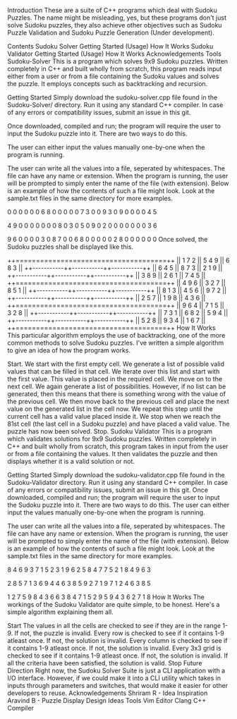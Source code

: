 
Introduction
These are a suite of C++ programs which deal with Sudoku Puzzles. The name might be misleading, yes, but these programs don't just solve Sudoku puzzles, they also achieve other objectives such as Sudoku Puzzle Validation and Sudoku Puzzle Generation (Under development).

Contents
Sudoku Solver
Getting Started (Usage)
How It Works
Sudoku Validator
Getting Started (Usage)
How It Works
Acknowledgements
Tools
Sudoku-Solver
This is a program which solves 9x9 Sudoku puzzles. Written completely in C++ and built wholly from scratch, this program reads input either from a user or from a file containing the Sudoku values and solves the puzzle. It employs concepts such as backtracking and recursion.

Getting Started
Simply download the sudoku-solver.cpp file found in the Sudoku-Solver/ directory. Run it using any standard C++ compiler. In case of any errors or compatibility issues, submit an issue in this git.

Once downloaded, compiled and run; the program will require the user to input the Sudoku puzzle into it. There are two ways to do this.

The user can either input the values manually one-by-one when the program is running.

The user can write all the values into a file, seperated by whitespaces. The file can have any name or extension. When the program is running, the user will be prompted to simply enter the name of the file (with extension). Below is an example of how the contents of such a file might look. Look at the sample.txt files in the same directory for more examples.

0 0 0  0 0 0  6 8 0
0 0 0  0 7 3  0 0 9
3 0 9  0 0 0  0 4 5

4 9 0  0 0 0  0 0 0
8 0 3  0 5 0  9 0 2
0 0 0  0 0 0  0 3 6

9 6 0  0 0 0  3 0 8
7 0 0  6 8 0  0 0 0
0 2 8  0 0 0  0 0 0
Once solved, the Sudoku puzzles shall be displayed like this.

++=====================================++
|| 1   7   2 || 5   4   9 || 6   8   3 ||
++-----------++-----------++-----------++
|| 6   4   5 || 8   7   3 || 2   1   9 ||
++-----------++-----------++-----------++
|| 3   8   9 || 2   6   1 || 7   4   5 ||
++=====================================++
|| 4   9   6 || 3   2   7 || 8   5   1 ||
++-----------++-----------++-----------++
|| 8   1   3 || 4   5   6 || 9   7   2 ||
++-----------++-----------++-----------++
|| 2   5   7 || 1   9   8 || 4   3   6 ||
++=====================================++
|| 9   6   4 || 7   1   5 || 3   2   8 ||
++-----------++-----------++-----------++
|| 7   3   1 || 6   8   2 || 5   9   4 ||
++-----------++-----------++-----------++
|| 5   2   8 || 9   3   4 || 1   6   7 ||
++=====================================++
How It Works
This particular algorithm employs the use of backtracking, one of the more common methods to solve Sudoku puzzles. I've written a simple algorithm to give an idea of how the program works.

Start.
We start with the first empty cell.
We generate a list of possible valid values that can be filled in that cell.
We iterate over this list and start with the first value. This value is placed in the required cell.
We move on to the next cell. We again generate a list of possibilities. However, if no list can be generated, then this means that there is something wrong with the value of the previous cell. We then move back to the previous cell and place the next value on the generated list in the cell now. We repeat this step until the current cell has a valid value placed inside it.
We stop when we reach the 81st cell (the last cell in a Sudoku puzzle) and have placed a valid value.
The puzzle has now been solved.
Stop.
Sudoku Validator
This is a program which validates solutions for 9x9 Sudoku puzzles. Written completely in C++ and built wholly from scratch, this program takes in input from the user or from a file containing the values. It then validates the puzzle and then displays whether it is a valid solution or not.

Getting Started
Simply download the sudoku-validator.cpp file found in the Sudoku-Validator directory. Run it using any standard C++ compiler. In case of any errors or compatibility issues, submit an issue in this git.
Once downloaded, compiled and run; the program will require the user to input the Sudoku puzzle into it. There are two ways to do this.
The user can either input the values manually one-by-one when the program is running.

The user can write all the values into a file, seperated by whitespaces. The file can have any name or extension. When the program is running, the user will be prompted to simply enter the name of the file (with extension). Below is an example of how the contents of such a file might look. Look at the sample.txt files in the same directory for more examples.

8 4 6  9 3 7  1 5 2
3 1 9  6 2 5  8 4 7
7 5 2  1 8 4  9 6 3

2 8 5  7 1 3  6 9 4
4 6 3  8 5 9  2 7 1
9 7 1  2 4 6  3 8 5

1 2 7  5 9 8  4 3 6
6 3 8  4 7 1  5 2 9
5 9 4  3 6 2  7 1 8
How It Works
The workings of the Sudoku Validator are quite simple, to be honest. Here's a simple algorithm explaining them all.

Start
The values in all the cells are checked to see if they are in the range 1-9. If not, the puzzle is invalid.
Every row is checked to see if it contains 1-9 atleast once. If not, the solution is invalid.
Every column is checked to see if it contains 1-9 atleast once. If not, the solution is invalid.
Every 3x3 grid is checked to see if it contains 1-9 atleast once. If not, the solution is invalid.
If all the criteria have been satisfied, the solution is valid.
Stop
Future Direction
Right now, the Sudoku Solver Suite is just a CLI application with a I/O interface. However, if we could make it into a CLI utility which takes in inputs through parameters and switches, that would make it easier for other developers to reuse.
Acknowledgements
Shriram R - Idea Inspiration
Aravind B - Puzzle Display Design Ideas
Tools
Vim Editor
Clang C++ Compiler
